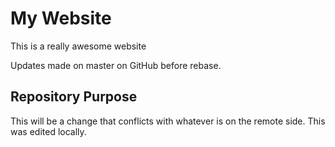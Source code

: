 # My Website

This is a really awesome website

Updates made on master on GitHub before rebase.


## Repository Purpose

This will be a change that conflicts
with whatever is on the remote side.
This was edited locally.

